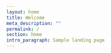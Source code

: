 ```yaml
---
layout: home
title: Welcome
meta_description: ""
permalink: /
section: home
intro_paragraph: Sample landing page
---
```

